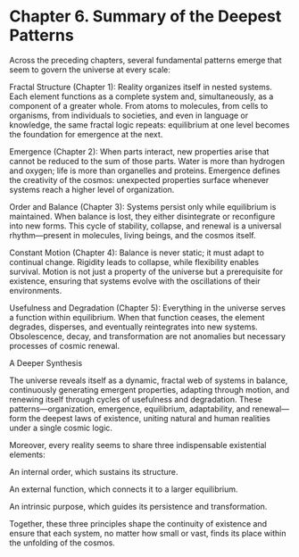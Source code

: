 # Chapter 6. Summary of the Deepest Patterns

Across the preceding chapters, several fundamental patterns emerge that seem to govern the universe at every scale:

Fractal Structure (Chapter 1):
Reality organizes itself in nested systems. Each element functions as a complete system and, simultaneously, as a component of a greater whole. From atoms to molecules, from cells to organisms, from individuals to societies, and even in language or knowledge, the same fractal logic repeats: equilibrium at one level becomes the foundation for emergence at the next.

Emergence (Chapter 2):
When parts interact, new properties arise that cannot be reduced to the sum of those parts. Water is more than hydrogen and oxygen; life is more than organelles and proteins. Emergence defines the creativity of the cosmos: unexpected properties surface whenever systems reach a higher level of organization.

Order and Balance (Chapter 3):
Systems persist only while equilibrium is maintained. When balance is lost, they either disintegrate or reconfigure into new forms. This cycle of stability, collapse, and renewal is a universal rhythm—present in molecules, living beings, and the cosmos itself.

Constant Motion (Chapter 4):
Balance is never static; it must adapt to continual change. Rigidity leads to collapse, while flexibility enables survival. Motion is not just a property of the universe but a prerequisite for existence, ensuring that systems evolve with the oscillations of their environments.

Usefulness and Degradation (Chapter 5):
Everything in the universe serves a function within equilibrium. When that function ceases, the element degrades, disperses, and eventually reintegrates into new systems. Obsolescence, decay, and transformation are not anomalies but necessary processes of cosmic renewal.

A Deeper Synthesis

The universe reveals itself as a dynamic, fractal web of systems in balance, continuously generating emergent properties, adapting through motion, and renewing itself through cycles of usefulness and degradation. These patterns—organization, emergence, equilibrium, adaptability, and renewal—form the deepest laws of existence, uniting natural and human realities under a single cosmic logic.

Moreover, every reality seems to share three indispensable existential elements:

An internal order, which sustains its structure.

An external function, which connects it to a larger equilibrium.

An intrinsic purpose, which guides its persistence and transformation.

Together, these three principles shape the continuity of existence and ensure that each system, no matter how small or vast, finds its place within the unfolding of the cosmos.
